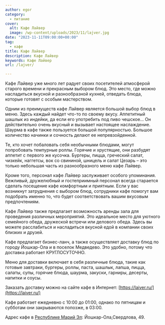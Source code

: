 ```yaml
---
author: egor
category:
  - питание
cover:
  alt: Кафе Лайвер
  image: /wp-content/uploads/2023/11/lajver.jpg
date: "2023-11-11T09:00:00+00:00"
tag:
  - кафе
title: Кафе Лайвер
description: Кафе Лайвер
keywords: Кафе Лайвер
url: /lajver/

---
```

Кафе Лайвер уже много лет радует своих посетителей атмосферой старого времени и прекрасным выбором блюд. Это место, где можно насладиться вкусной и разнообразной кухней, отведать блюда, которые готовят с особым мастерством.

Одним из преимуществ кафе Лайвер является большой выбор блюд в меню. Здесь каждый найдет что-то по своему вкусу. Аппетитный шашлык из индейки, да если его употребить под пиво чешское... Он действительно очень вкусный и вызывает настоящее наслаждение. Шаурма в кафе также пользуется большой популярностью. Большое количество начинки и сочность делают ее непревзойденной.

Те, кто хочет побаловать себя необычными блюдами, могут попробовать темпурные роллы. Горячие и хрустящие, они разбудят аппетит с первого же кусочка. Бургеры, пицца, греческий салат, чизкейк, наггетсы, вок со свининой, шницель и салат Цезарь – это только небольшая часть из разнообразного меню кафе Лайвер.

Кроме того, персонал кафе Лайвер заслуживает особого упоминания. Вежливый, дружелюбный и гостеприимный персонал всегда старается сделать посещение кафе комфортным и приятным. Если у вас возникнут затруднения с выбором блюд, сотрудники кафе помогут вам подобрать именно то, что будет соответствовать вашим вкусовым предпочтениям.

Кафе Лайвер также предлагает возможность аренды зала для проведения различных мероприятий. Это идеальное место для уютного семейного обеда, дружеской встречи или делового обеда. Здесь вы можете расслабиться и насладиться вкусной едой в компании своих близких и друзей.

Кафе предлагает бизнес-ланч, а также осуществляет доставку блюд по городу Йошкар-Ола и в поселок Медведево. Это удобно, потому что доставка работает КРУГЛОСУТОЧНО.

Меню для доставки включает в себя различные блюда, такие как готовые завтраки, бургеры, роллы, паста, шашлык, лапша, пицца, салаты, супы, горячие блюда, шаурма, закуски, гарниры, десерты, напитки и соусы.

Заказать доставку можно на сайте кафе в Интернет: [https://laiver.ru/](https://laiver.ru/)

Кафе работает ежедневно с 10:00 до 01:00, однако по пятницам и субботам они закрываются попозже, в 03:00.

Адрес кафе в [Республике Марий Эл](/): Йошкар-Ола, ​Свердлова, 49.
